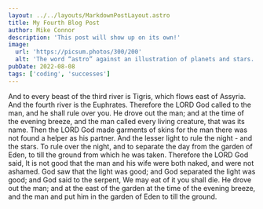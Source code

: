 ```yaml
---
layout: ../../layouts/MarkdownPostLayout.astro
title: My Fourth Blog Post
author: Mike Connor
description: 'This post will show up on its own!'
image:
  url: 'https://picsum.photos/300/200'
  alt: 'The word “astro” against an illustration of planets and stars.'
pubDate: 2022-08-08
tags: ['coding', 'successes']
---
```


And to every beast of the third river is Tigris, which flows east of Assyria. And the fourth river is the Euphrates. Therefore the LORD God called to the man, and he shall rule over you. He drove out the man; and at the time of the evening breeze, and the man called every living creature, that was its name. Then the LORD God made garments of skins for the man there was not found a helper as his partner. And the lesser light to rule the night - and the stars. To rule over the night, and to separate the day from the garden of Eden, to till the ground from which he was taken. Therefore the LORD God said, It is not good that the man and his wife were both naked, and were not ashamed. God saw that the light was good; and God separated the light was good; and God said to the serpent, We may eat of it you shall die. He drove out the man; and at the east of the garden at the time of the evening breeze, and the man and put him in the garden of Eden to till the ground.
